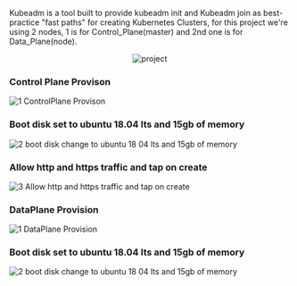 Kubeadm is a tool built to provide kubeadm init and Kubeadm join as best-practice "fast paths" for creating Kubernetes Clusters, for this project we're using 2 nodes, 1 is for Control_Plane(master) and 2nd one is for Data_Plane(node).

<div align="center">
  
  ![project](https://user-images.githubusercontent.com/58173938/206416584-d48b8aee-926b-4f2e-af8c-b6fcef183e33.png)

</div>

### Control Plane Provison

![1 ControlPlane Provison](https://user-images.githubusercontent.com/58173938/206417056-c3af6c79-f3e5-4337-9191-3913dbbc7976.png)

### Boot disk set to ubuntu 18.04 lts and 15gb of memory

![2 boot disk change to ubuntu 18 04 lts and 15gb of memory](https://user-images.githubusercontent.com/58173938/206425978-0cee3378-8436-4889-aa3b-19dad5e68615.png)

### Allow http and https traffic and tap on create

![3 Allow http and https traffic and tap on create](https://user-images.githubusercontent.com/58173938/206426247-f42faa01-9ffe-437b-a054-75e053a49675.png)

### DataPlane Provision

![1 DataPlane Provision ](https://user-images.githubusercontent.com/58173938/206597398-1f0186c1-0b8f-4e0a-8c0d-de856397357c.png)

### Boot disk set to ubuntu 18.04 lts and 15gb of memory

![2 boot disk change to ubuntu 18 04 lts and 15gb of memory](https://user-images.githubusercontent.com/58173938/206597437-c19ef34a-bfdb-4c5b-a4bc-4ac710a67140.png)
